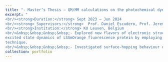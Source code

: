 ```yaml
---
title: "- Master’s Thesis — QM/MM calculations on the photochemical dynamics of LSSmOrange "
excerpt: "
<br/><strong>Duration:</strong> Sept 2023 – Jun 2024
<br/><strong> Supervisors:</strong>  Prof. Daniel Escudero, Prof. Jeremy Harvey 
<br/><strong>Institution:</strong> KU Leuven, Belgium
<br/>&nbsp;&nbsp;&nbsp;&nbsp;- Explored new flavors of electronic structure methods, photo-physics and excited-state dynamics to calculate the
excited state dynamics of LSSmOrange fluorescence protein by employing semi-empirical methods and a multi-scale
technique.
<br/>&nbsp;&nbsp;&nbsp;&nbsp;- Investigated surface-hopping behaviour of excited state proton transfer process of LSSmOrange."
collection: portfolio
---
```

